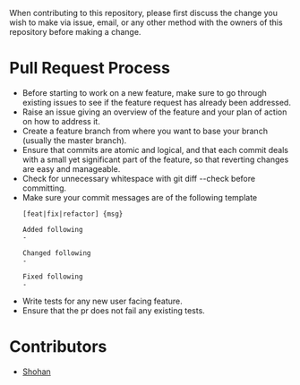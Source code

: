 When contributing to this repository, please first discuss the change you wish to make via issue, email, or any other method with the owners of this repository before making a change. 
# Pull Request Process
- Before starting to work on a new feature, make sure to go through existing issues to see if the feature request has already been addressed.
- Raise an issue giving an overview of the feature and your plan of action on how to address it.
- Create a feature branch from where you want to base your branch (usually the master branch).
- Ensure that commits are atomic and logical, and that each commit deals with a small yet significant part of the feature, so that reverting changes are easy and manageable.
- Check for unnecessary whitespace with git diff --check before 
committing.
- Make sure your commit messages are of the following template
    ```
    [feat|fix|refactor] {msg}

    Added following
    -

    Changed following
    -

    Fixed following
    -
    ```
- Write tests for any new user facing feature.
- Ensure that the pr does not fail any existing tests.

# Contributors
- [Shohan](https://github.com/KIRA009/)